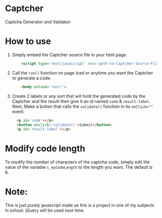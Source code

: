 # Captcher
Captcha Generator and Validator

# How to use
1. Simply embed the Captcher source file in your html page.

    ```html  
        <script type='text/javascript' src='path-to-Captcher-Source-File.js'></script>
    ```
2. Call the ``` run() ``` function on page load or anytime you want the Captcher to generate a code.
    ```html
        <body onload='run()'>
    ```
    
3. Create 2 labels or any sort that will hold the generated code by the Captcher and the result then give it an id named ``` code ``` & ``` result-label ```. Next, Make a button that calls the ```validate()``` function in its ```onClick=""``` event.
      ```html
        <p id='code'></p>
        <button onclick='validate()'>Submit</button>
        <p id='result-label'></p>
      ```

# Modify code length
To modify the number of characters of the captcha code, simply edit the value of the variable ```c_myCodeLength``` to the length you want. The default is 6.

# Note:
This is just purely javascript made as this is a project in one of my subjects in school. jQuery will be used next time.
